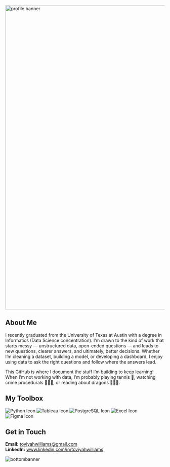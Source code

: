 <img width="960" alt="profile banner" src="https://github.com/user-attachments/assets/60664aa6-df15-4a4e-a0d8-95f387a209af" />


## About Me
I recently graduated from the University of Texas at Austin with a degree in Informatics (Data Science concentration). I’m drawn to the kind of work that starts messy — unstructured data, open-ended questions — and leads to new questions, clearer answers, and ultimately, better decisions. Whether I’m cleaning a dataset, building a model, or developing a dashboard, I enjoy using data to ask the right questions and follow where the answers lead.

This GitHub is where I document the stuff I’m building to keep learning! When I’m not working with data, I’m probably playing tennis 🎾, watching crime procedurals 🕵🏼‍♂️, or reading about dragons 🧙🏾🐉.



## My Toolbox
![Python Icon](https://github.com/user-attachments/assets/8ef87a2b-6d38-473f-8433-f05d79c1f1e1)
![Tableau Icon](https://github.com/user-attachments/assets/f5e26f68-d005-434b-bdb0-b276730f9ddb)
![PostgreSQL Icon](https://github.com/user-attachments/assets/618d1fe4-399d-4677-a4a2-64e1026c396d)
![Excel Icon](https://github.com/user-attachments/assets/21bc81bf-1030-4e8d-b6e8-6460d0b428a3)
![Figma Icon](https://github.com/user-attachments/assets/63119f01-015a-488a-ad57-8c7b8b148baa)


## Get in Touch
**Email:** toviyahwilliams@gmail.com  
**LinkedIn:** www.linkedin.com/in/toviyahwilliams

![bottombanner](https://github.com/user-attachments/assets/720b911d-ea0e-48c4-86be-2ff086ca2176)

